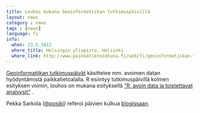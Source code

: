 ```yaml
---
title: Louhos mukana Geoinformatiikan tutkimuspäivillä
layout: news
category : news
tags : [news]
language: fi
info:
  when: 23.5.2013
  where_title: Helsingin yliopisto, Helsinki
  where_link: http://www.paikkatietoikkuna.fi/web/fi/geoinformatiikan-tutkimuspaivat-22.-23.5.2013
---
```


[Geoinformatiikan
tutkimuspäivät](http://www.paikkatietoikkuna.fi/web/fi/geoinformatiikan-tutkimuspaivat-22.-23.5.2013)
käsittelee mm. avoimen datan hyödyntämistä paikkatietoalalla. R esiintyy tutkimuspäivillä kolmen esityksen voimin, louhos on mukana esityksellä ["R, avoin data ja toistettavat analyysit"](http://louhos.github.io/gtpLouhos/#1) . 

Pekka Sarkola ([@posiki](https://twitter.com/posiki)) referoi päivien kulkua [blogissaan](http://paikkatieto.com/2013/05/23/geoinformatiikan-tutkimuspaivat-osa-iii/).










